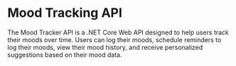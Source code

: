 # Mood Tracking API

The Mood Tracker API is a .NET Core Web API designed to help users track their moods over time. Users can log their moods, schedule reminders to log their moods, view their mood history, and receive personalized suggestions based on their mood data.
